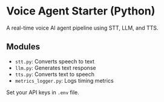 # Voice Agent Starter (Python)

A real-time voice AI agent pipeline using STT, LLM, and TTS.

## Modules
- `stt.py`: Converts speech to text
- `llm.py`: Generates text response
- `tts.py`: Converts text to speech
- `metrics_logger.py`: Logs timing metrics

Set your API keys in `.env` file.
